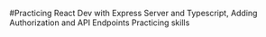 #Practicing React Dev with Express Server and Typescript, Adding Authorization and API Endpoints
Practicing skills